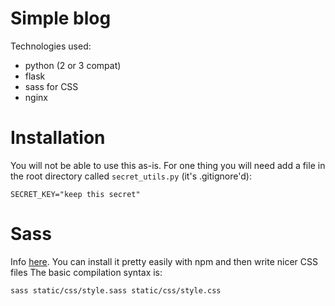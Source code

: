 # Simple blog

Technologies used:
 * python (2 or 3 compat)
 * flask
 * sass for CSS
 * nginx

# Installation
You will not be able to use this as-is. For one thing you will need add a file in the root directory called
`secret_utils.py` (it's .gitignore'd):
```
SECRET_KEY="keep this secret"
```

# Sass
Info [here](https://sass-lang.com/). You can install it pretty easily with npm and then write nicer CSS files
The basic compilation syntax is:
```
sass static/css/style.sass static/css/style.css
```
